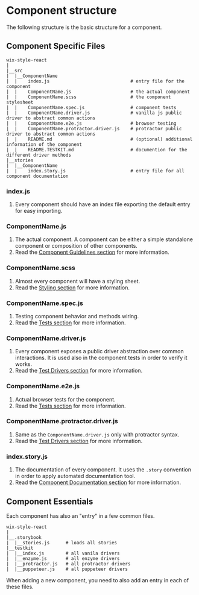 # Component structure
The following structure is the basic structure for a component.

## Component Specific Files
```
wix-style-react
|
|__src
|  |__ComponentName
|  |    index.js                              # entry file for the component
|  |    ComponentName.js                      # the actual component
|  |    ComponentName.scss                    # the component stylesheet
|  |    ComponentName.spec.js                 # component tests
|  |    ComponentName.driver.js               # vanilla js public driver to abstract common actions
|  |    ComponentName.e2e.js                  # browser testing
|  |    ComponentName.protractor.driver.js    # protractor public driver to abstract common actions
|  |    README.md                             # (optional) additional information of the component
|  |    README.TESTKIT.md                     # documention for the different driver methods
|__stories
|  |__ComponentName
|  |    index.story.js                        # entry file for all component documentation
```


### index.js
1. Every component should have an index file  exporting the default entry for easy importing.

### ComponentName.js
1. The actual component. A component can be either a simple standalone component or composition of other components.
1. Read the [Component Guidelines section](./COMPONENT_GUIDELINES.md) for more information.

### ComponentName.scss
1. Almost every component will have a styling sheet.
1. Read the [Styling section](./STYLING.md) for more information.

### ComponentName.spec.js
1. Testing component behavior and methods wiring.
1. Read the [Tests section](./TESTING.md) for more information.

### ComponentName.driver.js
1. Every component exposes a public driver abstraction over common interactions. It is used also in the component tests in order to verify it works.
1. Read the [Test Drivers section](./TEST_DRIVERS.md) for more information.

### ComponentName.e2e.js
1. Actual browser tests for the component.
1. Read the [Tests section](./TESTING.md) for more information.

### ComponentName.protractor.driver.js
1. Same as the `ComponentName.driver.js` only with protractor syntax.
1. Read the [Test Drivers section](./TEST_DRIVERS.md) for more information.

### index.story.js
1. The documentation of every component. It uses the `.story` convention in order to apply automated documentation tool.
1. Read the [Component Documentation section](./DOCUMENTING_COMPONENTS.md) for more information.

## Component Essentials
Each component has also an "entry" in a few common files.
```
wix-style-react
|
|__.storybook
|  |__stories.js      # loads all stories 
|__testkit
|  |__index.js        # all vanila drivers
|  |__enzyme.js       # all enzyme drivers
|  |__protractor.js   # all protractor drivers 
|  |__puppeteer.js    # all puppeteer drivers
```

When adding a new component, you need to also add an entry in each of these files.

